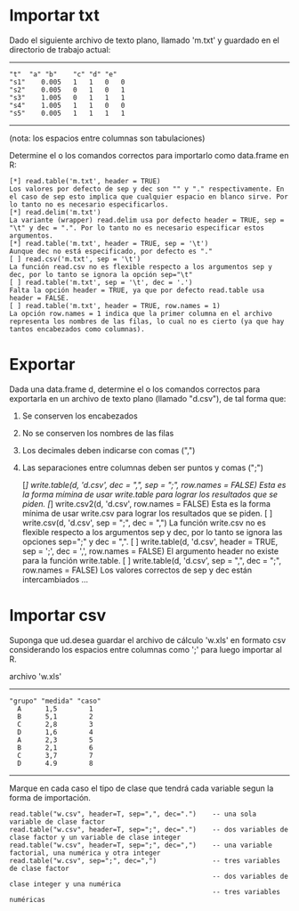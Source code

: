 
# Importar txt

Dado el siguiente archivo de texto plano, llamado 'm.txt' y guardado en el directorio de trabajo actual:

___

    "t"  "a" "b"	"c"	"d"	"e"
    "s1"	0.005	1	1	0	0
    "s2"	0.005	0	1	0	1
    "s3"	1.005	0	1	1	1
    "s4"	1.005	1	1	0	0
    "s5"	0.005	1	1	1	1

___

(nota: los espacios entre columnas son tabulaciones)

Determine el o los comandos correctos para importarlo como data.frame en R:

    [*] read.table('m.txt', header = TRUE)
    Los valores por defecto de sep y dec son "" y "." respectivamente. En el caso de sep esto implica que cualquier espacio en blanco sirve. Por lo tanto no es necesario especificarlos.
    [*] read.delim('m.txt')
    La variante (wrapper) read.delim usa por defecto header = TRUE, sep = "\t" y dec = ".". Por lo tanto no es necesario especificar estos argumentos.
    [*] read.table('m.txt', header = TRUE, sep = '\t')
    Aunque dec no está especificado, por defecto es "."
    [ ] read.csv('m.txt', sep = '\t')
    La función read.csv no es flexible respecto a los argumentos sep y dec, por lo tanto se ignora la opción sep="\t"
    [ ] read.table('m.txt', sep = '\t', dec = '.')
    Falta la opción header = TRUE, ya que por defecto read.table usa header = FALSE.
    [ ] read.table('m.txt', header = TRUE, row.names = 1)
    La opción row.names = 1 indica que la primer columna en el archivo representa los nombres de las filas, lo cual no es cierto (ya que hay tantos encabezados como columnas).



# Exportar

Dada una data.frame d, determine el o los comandos correctos para exportarla en un archivo de texto plano (llamado "d.csv"), de tal forma que:

1. Se conserven los encabezados
2. No se conserven los nombres de las filas
3. Los decimales deben indicarse con comas (",")
4. Las separaciones entre columnas deben ser puntos y comas (";")

    [*] write.table(d, 'd.csv', dec = ",", sep = ";", row.names = FALSE)
    Esta es la forma mímina de usar write.table para lograr los resultados que se piden.
    [*] write.csv2(d, 'd.csv', row.names = FALSE)
    Esta es la forma mínima de usar write.csv para lograr los resultados que se piden.
    [ ] write.csv(d, 'd.csv', sep = ";", dec = ",")
    La función write.csv no es flexible respecto a los argumentos sep y dec, por lo tanto se ignora las opciones sep=";" y dec = ",".
    [ ] write.table(d, 'd.csv', header = TRUE, sep = ';', dec = ',', row.names = FALSE)
    El argumento header no existe para la función write.table.
    [ ] write.table(d, 'd.csv', sep = ",", dec = ";", row.names = FALSE)
    Los valores correctos de sep y dec están intercambiados ...
    
 
 
# Importar csv

Suponga que ud.desea guardar el archivo de cálculo 'w.xls' en formato csv considerando los espacios entre columnas como ';' para luego importar al R.

archivo 'w.xls'

___

    "grupo" "medida" "caso"
      A	     1,5	    1
      B	     5,1	    2
      C	     2,8    	3
      D	     1,6	    4
      A	     2,3	    5
      B      2,1    	6
      C      3,7    	7
      D      4.9    	8
      
___

Marque en cada caso el tipo de clase que tendrá cada variable segun la forma de importación.


    read.table("w.csv", header=T, sep=",", dec=".")    -- una sola variable de clase factor 
    read.table("w.csv", header=T, sep=";", dec=".")    -- dos variables de clase factor y un variable de clase integer
    read.table("w.csv", header=T, sep=";", dec=",")    -- una variable factorial, una numérica y otra integer
    read.table("w.csv", sep=";", dec=",")              -- tres variables de clase factor
                                                       -- dos variables de clase integer y una numérica
                                                       -- tres variables numéricas
                                          
 
